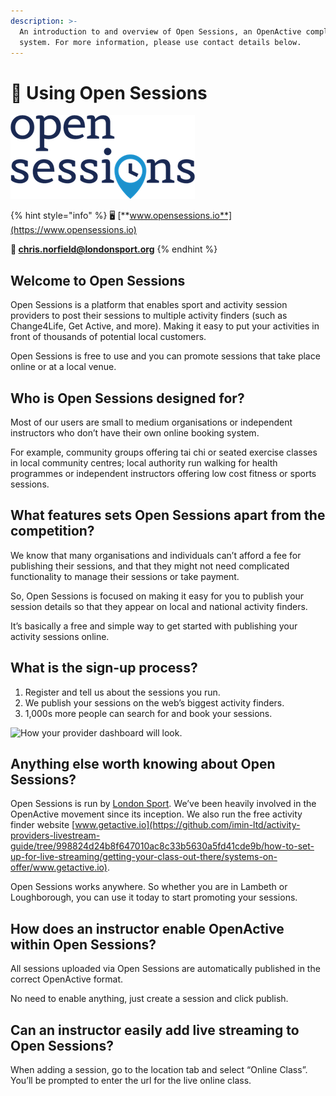 ```yaml
---
description: >-
  An introduction to and overview of Open Sessions, an OpenActive compliant
  system. For more information, please use contact details below.
---
```


# 💫 Using Open Sessions

![](../../../.gitbook/assets/open-sessions-logo-13.33.04.png)

{% hint style="info" %}
🖥 [**www.opensessions.io**](https://www.opensessions.io)

**📨 chris.norfield@londonsport.org**
{% endhint %}

## Welcome to Open Sessions

Open Sessions is a platform that enables sport and activity session providers to post their sessions to multiple activity finders \(such as Change4Life, Get Active, and more\). Making it easy to put your activities in front of thousands of potential local customers.

Open Sessions is free to use and you can promote sessions that take place online or at a local venue.

## Who is Open Sessions designed for?

Most of our users are small to medium organisations or independent instructors who don’t have their own online booking system.

For example, community groups offering tai chi or seated exercise classes in local community centres; local authority run walking for health programmes or independent instructors offering low cost fitness or sports sessions.

## What features sets Open Sessions apart from the competition?

We know that many organisations and individuals can’t afford a fee for publishing their sessions, and that they might not need complicated functionality to manage their sessions or take payment.

So, Open Sessions is focused on making it easy for you to publish your session details so that they appear on local and national activity finders.

It’s basically a free and simple way to get started with publishing your activity sessions online.

## What is the sign-up process?

1. Register and tell us about the sessions you run.
2. We publish your sessions on the web’s biggest activity finders.
3. 1,000s more people can search for and book your sessions.

![How your provider dashboard will look.](https://lh5.googleusercontent.com/ROjBarCQTxcWhB92nb6ivx4V8S0OkxUT0iunnJ2BE65S1Js6DJq4mNonylI4bJj_eA5FlH-r4zcWTqwjHBNsD1XG1UzyulVTwduEOW7jbax-YIBJ7irhttW-idhj5ntohcVYt3fy)

## Anything else worth knowing about Open Sessions?

Open Sessions is run by [London Sport](https://londonsport.org/). We’ve been heavily involved in the OpenActive movement since its inception. We also run the free activity finder website [www.getactive.io](https://github.com/imin-ltd/activity-providers-livestream-guide/tree/998824d24b8f647010ac8c33b5630a5fd41cde9b/how-to-set-up-for-live-streaming/getting-your-class-out-there/systems-on-offer/www.getactive.io).

Open Sessions works anywhere. So whether you are in Lambeth or Loughborough, you can use it today to start promoting your sessions.

## How does an instructor enable OpenActive within Open Sessions?

All sessions uploaded via Open Sessions are automatically published in the correct OpenActive format.

No need to enable anything, just create a session and click publish.

## **Can an instructor easily add live streaming to Open Sessions?**

When adding a session, go to the location tab and select “Online Class”. You’ll be prompted to enter the url for the live online class.

